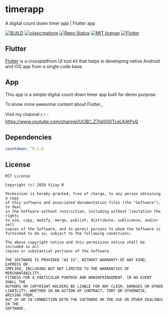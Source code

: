# timerapp

A digital count down timer app | Flutter app

[![BUILD](https://img.shields.io/badge/Build-OK-<COLOR>.svg)](https://github.com/vijayinyoutube/timerapp)  [![vijaycreations](https://img.shields.io/website-up-vijaycreations-green-orange/http/cv.lbesson.qc.to.svg)](https://www.youtube.com/channel/UCBC_Z7jla1GSITcqLKAtPxQ) [![Repo Status](https://img.shields.io/badge/RepoStatus-Active-blue.svg)](https://github.com/vijayinyoutube/timerapp) [![MIT license](https://img.shields.io/badge/License-MIT-red.svg)](https://github.com/vijayinyoutube/timerapp) [![Flutter](https://img.shields.io/badge/Built_using-Flutter-blue.svg)](https://github.com/vijayinyoutube/timerapp)


## Flutter
[Flutter](https://flutter.dev/) is a crossplatfrom UI tool kit that helps in developing native Android and iOS app from a single code base.


## App

This app is a simple digital count down timer app built for demo purpose.

To know more awesome content about Flutter., 

Visit my channel 👉 : https://www.youtube.com/channel/UCBC_Z7jla1GSITcqLKAtPxQ

## Dependencies

```pubspec.yaml
countdown: ^0.1.0
```


## License

```
MIT License

Copyright (c) 2020 Vijay R

Permission is hereby granted, free of charge, to any person obtaining a copy
of this software and associated documentation files (the "Software"), to deal
in the Software without restriction, including without limitation the rights
to use, copy, modify, merge, publish, distribute, sublicense, and/or sell
copies of the Software, and to permit persons to whom the Software is
furnished to do so, subject to the following conditions:

The above copyright notice and this permission notice shall be included in all
copies or substantial portions of the Software.

THE SOFTWARE IS PROVIDED "AS IS", WITHOUT WARRANTY OF ANY KIND, EXPRESS OR
IMPLIED, INCLUDING BUT NOT LIMITED TO THE WARRANTIES OF MERCHANTABILITY,
FITNESS FOR A PARTICULAR PURPOSE AND NONINFRINGEMENT. IN NO EVENT SHALL THE
AUTHORS OR COPYRIGHT HOLDERS BE LIABLE FOR ANY CLAIM, DAMAGES OR OTHER
LIABILITY, WHETHER IN AN ACTION OF CONTRACT, TORT OR OTHERWISE, ARISING FROM,
OUT OF OR IN CONNECTION WITH THE SOFTWARE OR THE USE OR OTHER DEALINGS IN THE
SOFTWARE.
```
